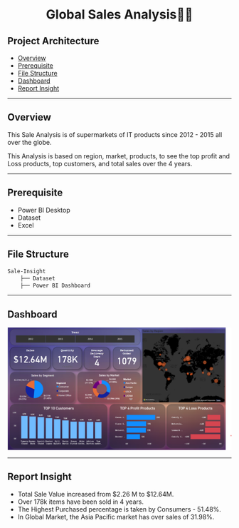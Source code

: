 <div align="center" >
  <h1>Global Sales Analysis🎢🎯</h1>
</div>

## Project Architecture
* [Overview](https://github.com/mohit11R/Global-Sales-Analysis#overview)
* [Prerequisite](https://github.com/mohit11R/Global-Sales-Analysis#Prerequisite)
* [File Structure](https://github.com/mohit11R/Global-Sales-Analysis#File-Structure)
* [Dashboard](https://github.com/mohit11R/Global-Sales-Analysis#Dashboard)
* [Report Insight](https://github.com/mohit11R/Global-Sales-Analysis#Report-Insight)

-----------------------------------------------------------------------------------------------------------------------------------------------------------------------------------

## Overview

This Sale Analysis is of supermarkets of IT products since 2012 - 2015 all over the globe.

This Analysis is based on region, market, products, to see the top profit and Loss products, top customers, and total sales over the 4 years.

-----------------------------------------------------------------------------------------------------------------------------------------------------------------------------------

## Prerequisite

* Power BI Desktop
* Dataset 
* Excel

-----------------------------------------------------------------------------------------------------------------------------------------------------------------------------------

## File Structure
```
Sale-Insight
    ├── Dataset
    ├── Power BI Dashboard
```

---------------------------------------------------------------------------------------------------------------------------------------------------------------------------------

## Dashboard

![alt-image](https://github.com/mohit11R/Global-Sales-Analysis/blob/main/Sale%20Analysis/dashboard.png?raw=true)

---------------------------------------------------------------------------------------------------------------------------------------------------------------------------------

## Report Insight

* Total Sale Value increased from $2.26 M to $12.64M.
* Over 178k items have been sold in 4 years.
* The Highest Purchased percentage is taken by Consumers - 51.48%.
* In Global Market, the Asia Pacific market has over sales of 31.98%.
  
  
    
    
